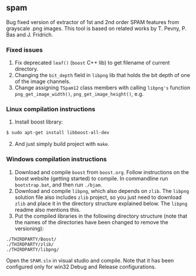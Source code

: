 ## spam

Bug fixed version of extractor of 1st and 2nd order SPAM features from grayscale .png images. This tool is based on related works by T. Pevny, P. Bas and J. Fridrich.

### Fixed issues
1. Fix deprecated ``leaf()`` (``boost`` C++ lib) to get filename of current directory.
2. Changing the ``bit_depth`` field in ``libpng`` lib that holds the bit depth of one of the image channels.
3. Change assigning ``TSpam12`` class members with calling ``libpng's`` function ``png_get_image_width()``, ``png_get_image_height()``, e.g.


### Linux compilation instructions
1. Install boost library:

```sh
$ sudo apt-get install libboost-all-dev
```
2. And just simply build project with ``make``.

### Windows compilation instructions

1. Download and compile ``boost`` from ``boost.org``. Follow instructions on the boost website (getting started) to compile. In commandline run ``bootstrap.bat``, and then run ``./bjam``.
2. Download and compile ``libpng``, which also depends on ``zlib``. The ``libpng`` solution file also includes ``zlib`` project, so you just need to download ``zlib`` and place it in the directory structure explained below. The ``libpng`` readme also mentions this.
3. Put the compiled libraries in the following directory structure (note that the names of the directories have been changed to remove the versioning):

```
./THIRDPARTY/Boost/
./THIRDPARTY/zlib/
./THIRDPARTY/libpng/
```
Open the ```SPAM.sln``` in visual studio and compile. Note that it has been configured only for win32 Debug and Release configurations.